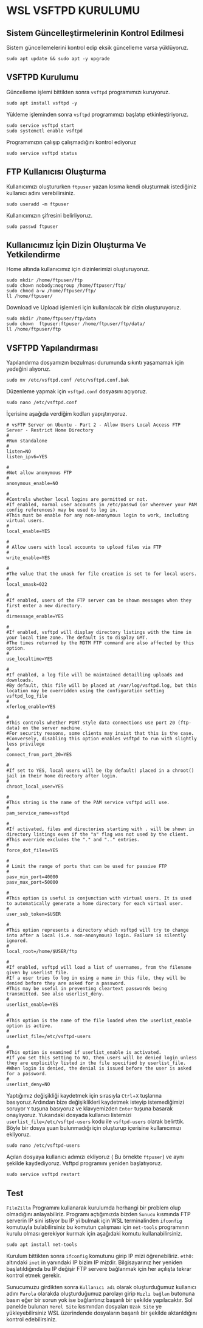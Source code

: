 # WSL VSFTPD KURULUMU
## Sistem Güncelleştirmelerinin Kontrol Edilmesi
Sistem güncellemelerini kontrol edip eksik güncelleme varsa yüklüyoruz.
```
sudo apt update && sudo apt -y upgrade
```
## VSFTPD Kurulumu
Güncelleme işlemi bittikten sonra `vsftpd` programımızı kuruyoruz.
```
sudo apt install vsftpd -y
```
Yükleme işleminden sonra `vsftpd` programımızı başlatıp etkinleştiriyoruz.
```
sudo service vsftpd start
sudo systemctl enable vsftpd
```
Programımızın çalışıp çalışmadığını kontrol ediyoruz
```
sudo service vsftpd status
```
## FTP Kullanıcısı Oluşturma
Kullanıcımızı oluştururken `ftpuser` yazan kısıma kendi oluşturmak istediğiniz kullanıcı adını verebilirsiniz.
```
sudo useradd -m ftpuser
```
Kullanıcımızın şifresini belirliyoruz.
```
sudo passwd ftpuser
```
## Kullanıcımız İçin Dizin Oluşturma Ve Yetkilendirme
Home altında kullanıcımız için dizinlerimizi oluşturuyoruz. 
```
sudo mkdir /home/ftpuser/ftp
sudo chown nobody:nogroup /home/ftpuser/ftp/
sudo chmod a-w /home/ftpuser/ftp/
ll /home/ftpuser/
```
Download ve Upload işlemleri için kullanılacak bir dizin oluşturuyoruz.
```
sudo mkdir /home/ftpuser/ftp/data
sudo chown  ftpuser:ftpuser /home/ftpuser/ftp/data/
ll /home/ftpuser/ftp
```
## VSFTPD Yapılandırması
Yapılandırma dosyamızın bozulması durumunda sıkıntı yaşamamak için yedeğini alıyoruz.
```
sudo mv /etc/vsftpd.conf /etc/vsftpd.conf.bak
```
Düzenleme yapmak için `vsftpd.conf` dosyasını açıyoruz.
```
sudo nano /etc/vsftpd.conf
```
İçerisine aşağıda verdiğim kodları yapıştırıyoruz.
```
# vsFTP Server on Ubuntu - Part 2 - Allow Users Local Access FTP Server - Restrict Home Directory
#
#Run standalone
#
listen=NO
listen_ipv6=YES

#
#Not allow anonymous FTP
#
anonymous_enable=NO

#
#Controls whether local logins are permitted or not. 
#If enabled, normal user accounts in /etc/passwd (or wherever your PAM config references) may be used to log in. 
#This must be enable for any non-anonymous login to work, including virtual users.
#
local_enable=YES

#
# Allow users with local accounts to upload files via FTP
#
write_enable=YES

#
#The value that the umask for file creation is set to for local users. 
#
local_umask=022

#
#If enabled, users of the FTP server can be shown messages when they first enter a new directory.
#
dirmessage_enable=YES

#
#If enabled, vsftpd will display directory listings with the time in your local time zone. The default is to display GMT. 
#The times returned by the MDTM FTP command are also affected by this option.
#
use_localtime=YES

#
#If enabled, a log file will be maintained detailling uploads and downloads. 
#By default, this file will be placed at /var/log/vsftpd.log, but this location may be overridden using the configuration setting vsftpd_log_file
#
xferlog_enable=YES

#
#This controls whether PORT style data connections use port 20 (ftp-data) on the server machine. 
#For security reasons, some clients may insist that this is the case. 
#Conversely, disabling this option enables vsftpd to run with slightly less privilege
#
connect_from_port_20=YES

#
#If set to YES, local users will be (by default) placed in a chroot() jail in their home directory after login.
#
chroot_local_user=YES

#
#This string is the name of the PAM service vsftpd will use.
#
pam_service_name=vsftpd

#
#If activated, files and directories starting with . will be shown in directory listings even if the "a" flag was not used by the client. 
#This override excludes the "." and ".." entries.
#
force_dot_files=YES

#
# Limit the range of ports that can be used for passive FTP
#
pasv_min_port=40000
pasv_max_port=50000

#
#This option is useful is conjunction with virtual users. It is used to automatically generate a home directory for each virtual user.
#
user_sub_token=$USER

#
#This option represents a directory which vsftpd will try to change into after a local (i.e. non-anonymous) login. Failure is silently ignored.
#
local_root=/home/$USER/ftp

#
#If enabled, vsftpd will load a list of usernames, from the filename given by userlist_file. 
#If a user tries to log in using a name in this file, they will be denied before they are asked for a password. 
#This may be useful in preventing cleartext passwords being transmitted. See also userlist_deny.
#
userlist_enable=YES

#
#This option is the name of the file loaded when the userlist_enable option is active.
#
userlist_file=/etc/vsftpd-users

#
#This option is examined if userlist_enable is activated. 
#If you set this setting to NO, then users will be denied login unless they are explicitly listed in the file specified by userlist_file. 
#When login is denied, the denial is issued before the user is asked for a password.
#
userlist_deny=NO

```
Yaptığımız değişikliği kaydetmek için sırasıyla `Ctrl`+`X` tuşlarına basıyoruz.Ardından bize değişiklikleri kaydetmek isteyip istemediğimizi soruyor `Y` tuşuna basıyoruz ve klavyemizden `Enter` tuşuna basarak onaylıyoruz. Yukarıdaki dosyada  kullanıcı listemizi `userlist_file=/etc/vsftpd-users` kodu ile `vsftpd-users` olarak belirttik. Böyle bir dosya şuan bulunmadığı için oluşturup içerisine kullanıcımızı ekliyoruz.
```
sudo nano /etc/vsftpd-users
```
Açılan dosyaya kullanıcı adımızı ekliyoruz ( Bu örnekte `ftpuser`) ve aynı şekilde kaydediyoruz. Vsftpd programını yeniden başlatıyoruz.
```
sudo service vsftpd restart
```
## Test
`FileZilla` Programını kullanarak kurulumda herhangi bir problem olup olmadığını anlayabiliriz. Programı açtığımızda bizden `Sunucu` kısmında FTP serverin IP sini istiyor bu IP yi bulmak için WSL terminalinden `ifconfig` komutuyla bulabilirsiniz bu komutun çalışması için `net-tools` programının kurulu olması gerekiyor kurmak için aşağıdaki komutu kullanabilirsiniz.
```
sudo apt install net-tools
```
Kurulum bittikten sonra `ifconfig` komutunu girip IP mizi öğrenebiliriz. `eth0:` altındaki `inet` in yanındaki IP bizim IP mizdir. Bilgisayarınız her yeniden başlatıldığında bu IP değişir FTP servere bağlanmak için her açılışta tekrar kontrol etmek gerekir.

Sunucumuzu girdikten sonra `Kullanıcı adı` olarak oluşturduğumuz kullanıcı adını `Parola` olarakda oluşturduğumuz parolayı girip `Hızlı bağlan` butonuna basın eğer bir sorun yok ise bağlantınız başarılı  bir şekilde yapılacaktır. Sol panelde bulunan `Yerel Site` kısmından dosyaları `Uzak Site` ye yükleyebilirsiniz WSL üzerindende dosyaların başarılı bir şekilde aktarıldığını kontrol edebilirsiniz.

